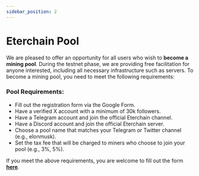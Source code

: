 ```yaml
---
sidebar_position: 2
---
```


# Eterchain Pool

We are pleased to offer an opportunity for all users who wish to **become a mining pool**. During the testnet phase, we are providing free facilitation for anyone interested, including all necessary infrastructure such as servers. To become a mining pool, you need to meet the following requirements:

### Pool Requirements:
- Fill out the registration form via the Google Form.
- Have a verified X account with a minimum of 30k followers.
- Have a Telegram account and join the official Eterchain channel.
- Have a Discord account and join the official Eterchain server.
- Choose a pool name that matches your Telegram or Twitter channel (e.g., elonmusk).
- Set the tax fee that will be charged to miners who choose to join your pool (e.g., 3%, 5%).

If you meet the above requirements, you are welcome to fill out the form **[here](https://eterchain.io)**.
